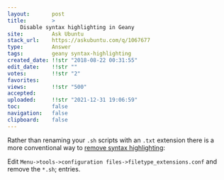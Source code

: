 ```yaml
---
layout:       post
title:        >
    Disable syntax highlighting in Geany
site:         Ask Ubuntu
stack_url:    https://askubuntu.com/q/1067677
type:         Answer
tags:         geany syntax-highlighting
created_date: !!str "2018-08-22 00:31:55"
edit_date:    !!str ""
votes:        !!str "2"
favorites:    
views:        !!str "500"
accepted:     
uploaded:     !!str "2021-12-31 19:06:59"
toc:          false
navigation:   false
clipboard:    false
---
```


Rather than renaming your `.sh` scripts with an `.txt` extension there is a more conventional way to [remove syntax highlighting][1]:

Edit `Menu->tools->configuration files->filetype_extensions.conf` and remove the `*.sh`; entries.


  [1]: https://github.com/geany/geany/issues/1596

